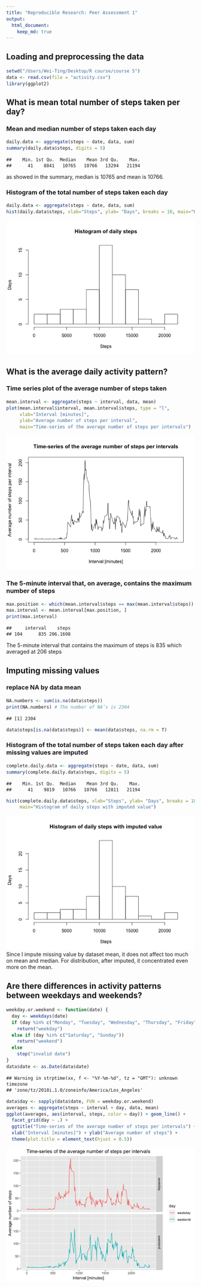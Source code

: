 ```yaml
---
title: "Reproducible Research: Peer Assessment 1"
output: 
  html_document:
    keep_md: true
---
```




## Loading and preprocessing the data

```r
setwd("/Users/Wei-Ting/Desktop/R course/course 5")
data <- read.csv(file = "activity.csv")
library(ggplot2)
```


## What is mean total number of steps taken per day?
### Mean and median number of steps taken each day

```r
daily.data <- aggregate(steps ~ date, data, sum)
summary(daily.data$steps, digits = 5)
```

```
##    Min. 1st Qu.  Median    Mean 3rd Qu.    Max. 
##      41    8841   10765   10766   13294   21194
```
as showed in the summary, median is 10765 and mean is 10766.

### Histogram of the total number of steps taken each day

```r
daily.data <- aggregate(steps ~ date, data, sum)
hist(daily.data$steps, xlab="Steps", ylab= "Days", breaks = 10, main="Histogram of daily steps")
```

![](PA1_template_files/figure-html/unnamed-chunk-3-1.png)<!-- -->


## What is the average daily activity pattern?
### Time series plot of the average number of steps taken

```r
mean.interval <- aggregate(steps ~ interval, data, mean)
plot(mean.interval$interval, mean.interval$steps, type = "l",
     xlab="Interval [minutes]", 
     ylab="Average number of steps per interval", 
     main="Time-series of the average number of steps per intervals")
```

![](PA1_template_files/figure-html/unnamed-chunk-4-1.png)<!-- -->

### The 5-minute interval that, on average, contains the maximum number of steps

```r
max.position <- which(mean.interval$steps == max(mean.interval$steps))
max.interval <- mean.interval[max.position, ]
print(max.interval)
```

```
##     interval    steps
## 104      835 206.1698
```
The 5-minute interval that contains the maximum of steps is 835 which averaged at 206 steps


## Imputing missing values
### replace NA by data mean

```r
NA.numbers <- sum(is.na(data$steps))
print(NA.numbers) # The number of NA’s is 2304
```

```
## [1] 2304
```

```r
data$steps[is.na(data$steps)] <- mean(data$steps, na.rm = T) 
```

### Histogram of the total number of steps taken each day after missing values are imputed

```r
complete.daily.data <- aggregate(steps ~ date, data, sum)
summary(complete.daily.data$steps, digits = 5)
```

```
##    Min. 1st Qu.  Median    Mean 3rd Qu.    Max. 
##      41    9819   10766   10766   12811   21194
```

```r
hist(complete.daily.data$steps, xlab="Steps", ylab= "Days", breaks = 10, 
     main="Histogram of daily steps with imputed value")
```

![](PA1_template_files/figure-html/unnamed-chunk-7-1.png)<!-- -->
Since I impute missing value by dataset mean, it does not affect too much on mean and median. For distribution, after imputed, it concentrated even more on the mean.


## Are there differences in activity patterns between weekdays and weekends?

```r
weekday.or.weekend <- function(date) {
  day <- weekdays(date)
  if (day %in% c("Monday", "Tuesday", "Wednesday", "Thursday", "Friday"))
    return("weekday")
  else if (day %in% c("Saturday", "Sunday"))
    return("weekend")
  else
    stop("invalid date")
}
data$date <- as.Date(data$date)
```

```
## Warning in strptime(xx, f <- "%Y-%m-%d", tz = "GMT"): unknown timezone
## 'zone/tz/2018i.1.0/zoneinfo/America/Los_Angeles'
```

```r
data$day <- sapply(data$date, FUN = weekday.or.weekend)
averages <- aggregate(steps ~ interval + day, data, mean)
ggplot(averages, aes(interval, steps, color = day)) + geom_line() + 
  facet_grid(day ~ .) +
  ggtitle("Time-series of the average number of steps per intervals") +
  xlab("Interval [minutes]") + ylab("Average number of steps") + 
  theme(plot.title = element_text(hjust = 0.5))
```

![](PA1_template_files/figure-html/unnamed-chunk-8-1.png)<!-- -->
